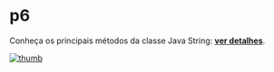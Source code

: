 # p6
Conheça os principais métodos da classe Java String: [**ver detalhes**](https://aprendacodar.blogspot.com/2022/06/programacao-java-conheca-os-principais.html).

[![thumb](https://blogger.googleusercontent.com/img/b/R29vZ2xl/AVvXsEiUml6Rfh9Y1HF1ab1aK72ONU7M7u3cpdgvgIABcu4RGxvMS90cHAjOOrHSVTRgMDT5K6seNS_LWhU-OkO5NHFS_yr3-4n5XhCVWXiWhGCNcaE-70_qBF8RGGwpb0y6wPJIzyIVOuQ_ij-7_GbUhb1jiwqlw7NlirQyHotRiNZ3Y7FszXVtiBbplcSN/s1600/string-java-class.png)](https://aprendacodar.blogspot.com/2022/06/programacao-java-conheca-os-principais.html)

